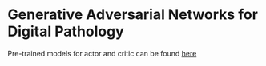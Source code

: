 # Generative Adversarial Networks for Digital Pathology
Pre-trained models for actor and critic can be found [here](https://drive.google.com/drive/folders/19MtXzXaRA5WS1HQ0rayRP4rbid-2kfp0?usp=sharing)
